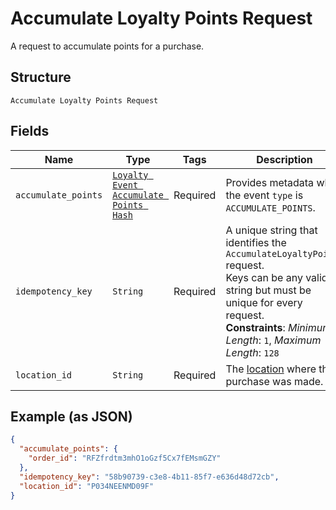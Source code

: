 
# Accumulate Loyalty Points Request

A request to accumulate points for a purchase.

## Structure

`Accumulate Loyalty Points Request`

## Fields

| Name | Type | Tags | Description |
|  --- | --- | --- | --- |
| `accumulate_points` | [`Loyalty Event Accumulate Points Hash`](/doc/models/loyalty-event-accumulate-points.md) | Required | Provides metadata when the event `type` is `ACCUMULATE_POINTS`. |
| `idempotency_key` | `String` | Required | A unique string that identifies the `AccumulateLoyaltyPoints` request.<br>Keys can be any valid string but must be unique for every request.<br>**Constraints**: *Minimum Length*: `1`, *Maximum Length*: `128` |
| `location_id` | `String` | Required | The [location](/doc/models/location.md) where the purchase was made. |

## Example (as JSON)

```json
{
  "accumulate_points": {
    "order_id": "RFZfrdtm3mhO1oGzf5Cx7fEMsmGZY"
  },
  "idempotency_key": "58b90739-c3e8-4b11-85f7-e636d48d72cb",
  "location_id": "P034NEENMD09F"
}
```


